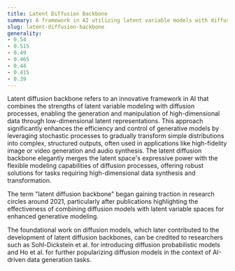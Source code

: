 ```yaml
---
title: Latent Diffusion Backbone
summary: A framework in AI utilizing latent variable models with diffusion processes to generate high-dimensional data from low-dimensional latent representations.
slug: latent-diffusion-backbone
generality:
- 0.54
- 0.515
- 0.49
- 0.465
- 0.44
- 0.415
- 0.39
---
```


Latent diffusion backbone refers to an innovative framework in AI that combines the strengths of latent variable modeling with diffusion processes, enabling the generation and manipulation of high-dimensional data through low-dimensional latent representations. This approach significantly enhances the efficiency and control of generative models by leveraging stochastic processes to gradually transform simple distributions into complex, structured outputs, often used in applications like high-fidelity image or video generation and audio synthesis. The latent diffusion backbone elegantly merges the latent space's expressive power with the flexible modeling capabilities of diffusion processes, offering robust solutions for tasks requiring high-dimensional data synthesis and transformation.

The term "latent diffusion backbone" began gaining traction in research circles around 2021, particularly after publications highlighting the effectiveness of combining diffusion models with latent variable spaces for enhanced generative modeling.

The foundational work on diffusion models, which later contributed to the development of latent diffusion backbones, can be credited to researchers such as Sohl-Dickstein et al. for introducing diffusion probabilistic models and Ho et al. for further popularizing diffusion models in the context of AI-driven data generation tasks.